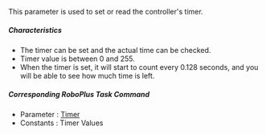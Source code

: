 
This parameter is used to set or read the controller's timer.
 
##### Characteristics

- The timer can be set and the actual time can be checked.
- Timer value is between 0 and 255.
- When the timer is set, it will start to count every 0.128 seconds, and you will be able to see how much time is left.
 
##### Corresponding RoboPlus Task Command

- Parameter : [Timer]
- Constants : Timer Values

[Timer]: /docs/en/software/rplus1/task/programming_02/#timer
